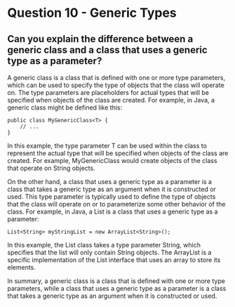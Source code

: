 # Question 10 - Generic Types

## Can you explain the difference between a generic class and a class that uses a generic type as a parameter?

A generic class is a class that is defined with one or more type parameters, which can be used to specify the type of objects that the class will operate on. The type parameters are placeholders for actual types that will be specified when objects of the class are created. For example, in Java, a generic class might be defined like this:

```
public class MyGenericClass<T> {
    // ...
}

```
In this example, the type parameter T can be used within the class to represent the actual type that will be specified when objects of the class are created. For example, MyGenericClass<String> would create objects of the class that operate on String objects.

On the other hand, a class that uses a generic type as a parameter is a class that takes a generic type as an argument when it is constructed or used. This type parameter is typically used to define the type of objects that the class will operate on or to parameterize some other behavior of the class. For example, in Java, a List is a class that uses a generic type as a parameter:

```
List<String> myStringList = new ArrayList<String>();

```
In this example, the List class takes a type parameter String, which specifies that the list will only contain String objects. The ArrayList is a specific implementation of the List interface that uses an array to store its elements.

In summary, a generic class is a class that is defined with one or more type parameters, while a class that uses a generic type as a parameter is a class that takes a generic type as an argument when it is constructed or used.
